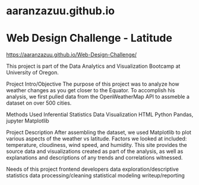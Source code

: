 # aaranzazuu.github.io
# Web Design Challenge - Latitude
https://aaranzazuu.github.io/Web-Design-Challenge/ <p>
This project is part of the Data Analytics and Visualization Bootcamp at University of Oregon.

Project Intro/Objective
The purpose of this project was to analyze how weather changes as you get closer to the Equator. To accomplish his analysis, we first pulled data from the OpenWeatherMap API to assmeble a dataset on over 500 cities.


Methods Used
Inferential Statistics
Data Visualization
HTML
Python
Pandas, jupyter
Matplotlib


Project Description
After assembling the dataset, we used Matplotlib to plot various aspects of the weather vs latitude. Factors we looked at included: temperature, cloudiness, wind speed, and humidity. This site provides the source data and visualizations created as part of the analysis, as well as explanations and descriptions of any trends and correlations witnessed.


Needs of this project
frontend developers
data exploration/descriptive statistics
data processing/cleaning
statistical modeling
writeup/reporting
